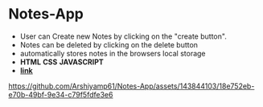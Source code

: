 # Notes-App
- User can Create new Notes by clicking on  the "create button".
- Notes can be deleted by clicking on the delete button
- automatically stores notes in the browsers local storage
- **HTML** **CSS** **JAVASCRIPT**
- <a href="https://notes-taking-app859.netlify.app/">**<ins>link</ins>**</a>

https://github.com/Arshiyamp61/Notes-App/assets/143844103/18e752eb-e70b-49bf-9e34-c79f5fdfe3e6

